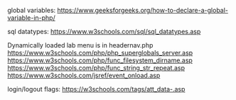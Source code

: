 global variables:
https://www.geeksforgeeks.org/how-to-declare-a-global-variable-in-php/

sql datatypes:
https://www.w3schools.com/sql/sql_datatypes.asp

Dynamically loaded lab menu is in headernav.php
https://www.w3schools.com/php/php_superglobals_server.asp
https://www.w3schools.com/php/func_filesystem_dirname.asp
https://www.w3schools.com/php/func_string_str_repeat.asp
https://www.w3schools.com/jsref/event_onload.asp

login/logout flags:
https://w3schools.com/tags/att_data-.asp








